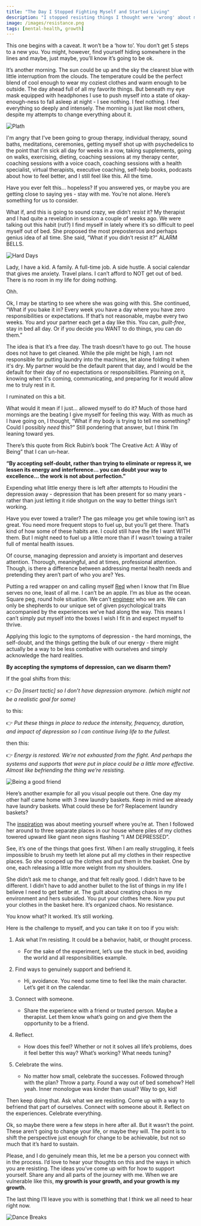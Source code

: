 ```yaml
---
title: "The Day I Stopped Fighting Myself and Started Living"
description: "I stopped resisting things I thought were 'wrong' about me and here is what happened"
image: /images/resistance.png
tags: [mental-health, growth]
---
```


This one begins with a caveat. It won’t be a ‘how to’. You don’t get 5 steps to a new you. You might, however, find yourself hiding somewhere in the lines and maybe, just maybe, you’ll know it’s going to be ok.

It’s another morning. The sun could be up and the sky the clearest blue with little interruption from the clouds. The temperature could be the perfect blend of cool enough to wear my coziest clothes and warm enough to be outside. The day ahead full of all my favorite things. But beneath my eye mask equipped with headphones I use to push myself into a state of okay-enough-ness to fall asleep at night - I see nothing. I feel nothing. I feel everything so deeply and intensely. The morning is just like most others, despite my attempts to change everything about it.

![Plath](/images/Sylvia%20Plath.jpeg)

I'm angry that I've been going to group therapy, individual therapy, sound baths, meditations, ceremonies, getting myself shot up with psychedelics to the point that I'm sick all day for weeks in a row, taking supplements, going on walks, exercising, dieting, coaching sessions at my therapy center, coaching sessions with a voice coach, coaching sessions with a health specialist, virtual therapists, executive coaching, self-help books, podcasts about how to feel better, and I still feel like this. All the time.

Have you ever felt this… hopeless? If you answered yes, or maybe you are getting close to saying yes - stay with me. You’re not alone. Here’s something for us to consider.

What if, and this is going to sound crazy, we didn’t _resist_ it? My therapist and I had quite a revelation in session a couple of weeks ago. We were talking out this habit (rut?) I find myself in lately where it’s so difficult to peel myself out of bed. She proposed the most preposterous and perhaps genius idea of all time. She said, “What if you didn’t resist it?” ALARM BELLS.

![Hard Days](/images/Hard%20Day%20Responses.png)

Lady, I have a kid. A family. A full-time job. A side hustle. A social calendar that gives me anxiety. Travel plans. I can’t afford to NOT get out of bed. There is no room in my life for doing nothing.

Ohh.

Ok, I may be starting to see where she was going with this. She continued, “What if you bake it in? Every week you have a day where you have zero responsibilities or expectations. If that’s not reasonable, maybe every two weeks. You and your partner each get a day like this. You can, _guilt-free_, stay in bed all day. Or if you decide you WANT to do things, you can do them.”

The idea is that it’s a free day. The trash doesn’t have to go out. The house does not have to get cleaned. While the pile might be high, I am not responsible for putting laundry into the machines, let alone folding it when it's dry. My partner would be the default parent that day, and I would be the default for their day of no expectations or responsibilities. Planning on it, knowing when it's coming, communicating, and preparing for it would allow me to truly rest in it.

I ruminated on this a bit.

What would it mean if I just… allowed myself to do it? Much of those hard mornings are the beating I give myself for feeling this way. With as much as I have going on, I thought, “What if my body is trying to tell me something? Could I possibly _need_ this?” Still pondering that answer, but I think I’m leaning toward yes.

There’s this quote from Rick Rubin’s book ‘The Creative Act: A Way of Being” that I can un-hear.

**“By accepting self-doubt, rather than trying to eliminate or repress it, we lessen its energy and interference… you can doubt your way to excellence… the work is not about perfection.”**

Expending what little energy there is left after attempts to Houdini the depression away - depression that has been present for so many years - rather than just letting it ride shotgun on the way to better things isn’t working.

Have you ever towed a trailer? The gas mileage you get while towing isn’t as great. You need more frequent stops to fuel up, but you’ll get there. That’s kind of how some of these habits are. I could still have the life I want WITH them. But I might need to fuel up a little more than if I wasn’t towing a trailer full of mental health issues.

Of course, managing depression and anxiety is important and deserves attention. Thorough, meaningful, and at times, professional attention. Though, is there a difference between addressing mental health needs and pretending they aren’t part of who you are? Yes.

Putting a red wrapper on and calling myself [Red](https://www.youtube.com/watch?v=LtWRZWp-QoA) when I know that I’m Blue serves no one, least of all me. I can’t be an apple. I’m as blue as the ocean. Square peg, round hole situation. We can’t [engineer](https://www.mattjay.com/blog/engineer-vs-shepherd) who we are. We can only be shepherds to our unique set of given psychological traits accompanied by the experiences we’ve had along the way. This means I can’t simply put myself into the boxes I wish I fit in and expect myself to thrive.

Applying this logic to the symptoms of depression - the hard mornings, the self-doubt, and the things getting the bulk of our energy - there might actually be a way to be less combative with ourselves and simply acknowledge the hard realities.

**By accepting the symptoms of depression, can we disarm them?**

If the goal shifts from this:

👉 *Do [insert tactic] so I don’t have depression anymore. (which might not be a realistic goal for some)*

to this:

👉 *Put these things in place to reduce the intensity, frequency, duration, and impact of depression so I can continue living life to the fullest.*

then this:

👉 *Energy is restored. We’re not exhausted from the fight. And perhaps the systems and supports that were put in place could be a little more effective. Almost like befriending the thing we’re resisting.*

![Being a good friend](/images/Being%20a%20Friend.png)

Here’s another example for all you visual people out there. One day my other half came home with 3 new laundry baskets. Keep in mind we already have laundry baskets. What could these be for? Replacement laundry baskets?

The [inspiration](https://www.tiktok.com/@domesticblisters?_t=8jXQLZP8NyM&_r=1) was about meeting yourself where you’re at. Then I followed her around to three separate places in our house where piles of my clothes towered upward like giant neon signs flashing “I AM DEPRESSED”.

See, it’s one of the things that goes first. When I am really struggling, it feels impossible to brush my teeth let alone put all my clothes in their respective places. So she scooped up the clothes and put them in the basket. One by one, each releasing a little more weight from my shoulders.

She didn’t ask me to change, and that felt really good. I didn’t have to be different. I didn’t have to add another bullet to the list of things in my life I believe I need to get better at. The guilt about creating chaos in my environment and hers subsided. You put your clothes here. Now you put your clothes in the basket here. It’s organized chaos. No resistance.

You know what? It worked. It’s still working.

Here is the challenge to myself, and you can take it on too if you wish:

1. Ask what I’m resisting. It could be a behavior, habit, or thought process.

   - For the sake of the experiment, let’s use the stuck in bed, avoiding the world and all responsibilities example.

2. Find ways to genuinely support and befriend it.

   - Hi, avoidance. You need some time to feel like the main character. Let’s get it on the calendar.

3. Connect with someone.

   - Share the experience with a friend or trusted person. Maybe a therapist. Let them know what’s going on and give them the opportunity to be a friend.

4. Reflect.

   - How does this feel? Whether or not it solves all life’s problems, does it feel better this way? What’s working? What needs tuning?

5. Celebrate the wins.
   - No matter how small, celebrate the successes. Followed through with the plan? Throw a party. Found a way out of bed somehow? Hell yeah. Inner monologue was kinder than usual? Way to go, kid!

Then keep doing that. Ask what we are resisting. Come up with a way to befriend that part of ourselves. Connect with someone about it. Reflect on the experiences. Celebrate everything.

Ok, so maybe there were a few steps in here after all. But it wasn’t the point. These aren’t going to change your life, or maybe they will. The point is to shift the perspective just enough for change to be achievable, but not so much that it’s hard to sustain.

Please, and I do genuinely mean this, let me be a person you connect with in the process. I’d love to hear your thoughts on this and the ways in which you are resisting. The ideas you’ve come up with for how to support yourself. Share any and all parts of the journey with me. When we are vulnerable like this, **my growth is your growth, and your growth is my growth.**

The last thing I’ll leave you with is something that I think we all need to hear right now.

![Dance Breaks](/images/dance_breaks.jpeg)
